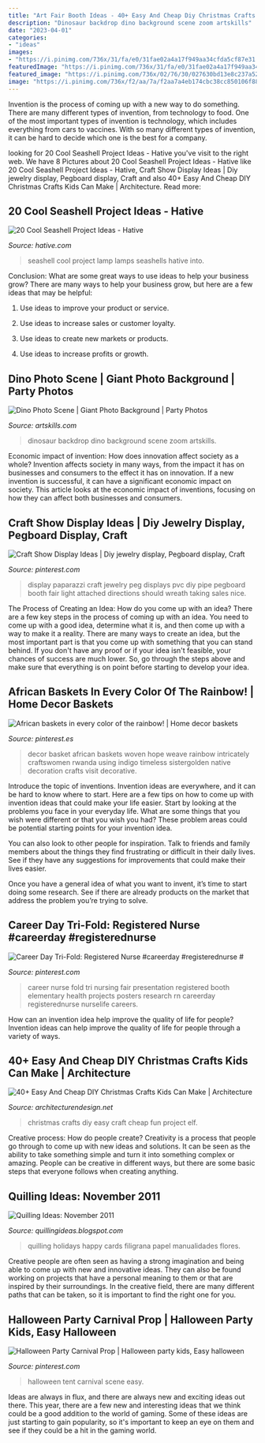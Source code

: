 ```yaml
---
title: "Art Fair Booth Ideas - 40+ Easy And Cheap Diy Christmas Crafts Kids Can Make"
description: "Dinosaur backdrop dino background scene zoom artskills"
date: "2023-04-01"
categories:
- "ideas"
images:
- "https://i.pinimg.com/736x/31/fa/e0/31fae02a4a17f949aa34cfda5cf87e31.jpg"
featuredImage: "https://i.pinimg.com/736x/31/fa/e0/31fae02a4a17f949aa34cfda5cf87e31.jpg"
featured_image: "https://i.pinimg.com/736x/02/76/30/027630bd13e8c237a521afee7942fea6.jpg"
image: "https://i.pinimg.com/736x/f2/aa/7a/f2aa7a4eb174cbc38cc850106f88be08--paparazzi-jewelry-displays-paparazzi-display.jpg"
---
```



Invention is the process of coming up with a new way to do something. There are many different types of invention, from technology to food. One of the most important types of invention is technology, which includes everything from cars to vaccines. With so many different types of invention, it can be hard to decide which one is the best for a company.

	

		
looking for 20 Cool Seashell Project Ideas - Hative you've visit to the right web. We have 8 Pictures about 20 Cool Seashell Project Ideas - Hative like 20 Cool Seashell Project Ideas - Hative, Craft Show Display Ideas | Diy jewelry display, Pegboard display, Craft and also 40+ Easy And Cheap DIY Christmas Crafts Kids Can Make | Architecture. Read more:
		
    
## 20 Cool Seashell Project Ideas - Hative

<img loading=lazy src="https://hative.com/wp-content/uploads/2014/12/seashell-project-ideas/13-seashell-lamp.jpg" onerror="this.onerror=null;this.src='https://tse2.mm.bing.net/th?id=OIP.qCJraIMZYB5f4uhH387v3AHaLd&amp;pid=15.1';" alt="20 Cool Seashell Project Ideas - Hative">

_Source: hative.com_

>seashell cool project lamp lamps seashells hative into. 

	

Conclusion: What are some great ways to use ideas to help your business grow?
There are many ways to help your business grow, but here are a few ideas that may be helpful:
1. Use ideas to improve your product or service.

2. Use ideas to increase sales or customer loyalty.

3. Use ideas to create new markets or products.

4. Use ideas to increase profits or growth.

    
## Dino Photo Scene | Giant Photo Background | Party Photos

<img loading=lazy src="http://www.artskills.com/UploadedPosterImages/PosterProducts/Zoom/zoom-1-Dino_BannerScene.jpg" onerror="this.onerror=null;this.src='https://tse3.mm.bing.net/th?id=OIP.slkORNtji2I6Cvsl5aC9GAHaJ8&amp;pid=15.1';" alt="Dino Photo Scene | Giant Photo Background | Party Photos">

_Source: artskills.com_

>dinosaur backdrop dino background scene zoom artskills. 

	

Economic impact of invention: How does innovation affect society as a whole?
Invention affects society in many ways, from the impact it has on businesses and consumers to the effect it has on innovation. If a new invention is successful, it can have a significant economic impact on society. This article looks at the economic impact of inventions, focusing on how they can affect both businesses and consumers.

    
## Craft Show Display Ideas | Diy Jewelry Display, Pegboard Display, Craft

<img loading=lazy src="https://i.pinimg.com/736x/f2/aa/7a/f2aa7a4eb174cbc38cc850106f88be08--paparazzi-jewelry-displays-paparazzi-display.jpg" onerror="this.onerror=null;this.src='https://tse1.mm.bing.net/th?id=OIP.AHi0QXNqBbeKqOqx9_iH2gHaK_&amp;pid=15.1';" alt="Craft Show Display Ideas | Diy jewelry display, Pegboard display, Craft">

_Source: pinterest.com_

>display paparazzi craft jewelry peg displays pvc diy pipe pegboard booth fair light attached directions should wreath taking sales nice. 

	

The Process of Creating an Idea: How do you come up with an idea?
There are a few key steps in the process of coming up with an idea. You need to come up with a good idea, determine what it is, and then come up with a way to make it a reality. There are many ways to create an idea, but the most important part is that you come up with something that you can stand behind. If you don't have any proof or if your idea isn't feasible, your chances of success are much lower. So, go through the steps above and make sure that everything is on point before starting to develop your idea.

    
## African Baskets In Every Color Of The Rainbow! | Home Decor Baskets

<img loading=lazy src="https://i.pinimg.com/736x/02/76/30/027630bd13e8c237a521afee7942fea6.jpg" onerror="this.onerror=null;this.src='https://tse3.mm.bing.net/th?id=OIP.G7UhZe0QnrDplxR9ckFTDgHaLH&amp;pid=15.1';" alt="African baskets in every color of the rainbow! | Home decor baskets">

_Source: pinterest.es_

>decor basket african baskets woven hope weave rainbow intricately craftswomen rwanda using indigo timeless sistergolden native decoration crafts visit decorative. 

	

Introduce the topic of inventions.
Invention ideas are everywhere, and it can be hard to know where to start. Here are a few tips on how to come up with invention ideas that could make your life easier.
Start by looking at the problems you face in your everyday life. What are some things that you wish were different or that you wish you had? These problem areas could be potential starting points for your invention idea.

You can also look to other people for inspiration. Talk to friends and family members about the things they find frustrating or difficult in their daily lives. See if they have any suggestions for improvements that could make their lives easier.

Once you have a general idea of what you want to invent, it’s time to start doing some research. See if there are already products on the market that address the problem you’re trying to solve.

    
## Career Day Tri-Fold: Registered Nurse #careerday #registerednurse #

<img loading=lazy src="https://i.pinimg.com/736x/81/48/15/81481520b062f4fed59cdbcdbf6ef084.jpg" onerror="this.onerror=null;this.src='https://tse4.mm.bing.net/th?id=OIP.-ZI7VkHdm1qBwFUSK4_xIgHaJ3&amp;pid=15.1';" alt="Career Day Tri-Fold: Registered Nurse #careerday #registerednurse #">

_Source: pinterest.com_

>career nurse fold tri nursing fair presentation registered booth elementary health projects posters research rn careerday registerednurse nurselife careers. 

	

How can an invention idea help improve the quality of life for people?
Invention ideas can help improve the quality of life for people through a variety of ways.

    
## 40+ Easy And Cheap DIY Christmas Crafts Kids Can Make | Architecture

<img loading=lazy src="http://cdn.architecturendesign.net/wp-content/uploads/2014/11/AD-Christmas-Craft-For-Kids-01-1.jpg" onerror="this.onerror=null;this.src='https://tse4.mm.bing.net/th?id=OIP.92xkhXGv4XkF1-JBVFZN_AHaJH&amp;pid=15.1';" alt="40+ Easy And Cheap DIY Christmas Crafts Kids Can Make | Architecture">

_Source: architecturendesign.net_

>christmas crafts diy easy craft cheap fun project elf. 

	

Creative process: How do people create?
Creativity is a process that people go through to come up with new ideas and solutions. It can be seen as the ability to take something simple and turn it into something complex or amazing. People can be creative in different ways, but there are some basic steps that everyone follows when creating anything.

    
## Quilling Ideas: November 2011

<img loading=lazy src="http://3.bp.blogspot.com/-uEhnHLtbNLk/TsWQQIhvgiI/AAAAAAAADRc/GvWadrBKd2w/s1600/DSC_0101.JPG" onerror="this.onerror=null;this.src='https://tse2.mm.bing.net/th?id=OIP.COz5C6ElkIYGvsHPAnFroQHaLG&amp;pid=15.1';" alt="Quilling Ideas: November 2011">

_Source: quillingideas.blogspot.com_

>quilling holidays happy cards filigrana papel manualidades flores. 

	

Creative people are often seen as having a strong imagination and being able to come up with new and innovative ideas. They can also be found working on projects that have a personal meaning to them or that are inspired by their surroundings. In the creative field, there are many different paths that can be taken, so it is important to find the right one for you.

    
## Halloween Party Carnival Prop | Halloween Party Kids, Easy Halloween

<img loading=lazy src="https://i.pinimg.com/736x/31/fa/e0/31fae02a4a17f949aa34cfda5cf87e31.jpg" onerror="this.onerror=null;this.src='https://tse3.mm.bing.net/th?id=OIP.lriUgb53kl2MnnWKoG7ICwHaLH&amp;pid=15.1';" alt="Halloween Party Carnival Prop | Halloween party kids, Easy halloween">

_Source: pinterest.com_

>halloween tent carnival scene easy. 

	

Ideas are always in flux, and there are always new and exciting ideas out there. This year, there are a few new and interesting ideas that we think could be a good addition to the world of gaming. Some of these ideas are just starting to gain popularity, so it's important to keep an eye on them and see if they could be a hit in the gaming world.

